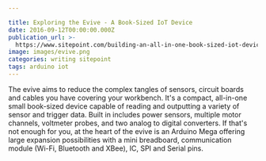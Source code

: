 ```yaml
---

title: Exploring the Evive - A Book-Sized IoT Device
date: 2016-09-12T00:00:00.000Z
publication_url: >-
  https://www.sitepoint.com/building-an-all-in-one-book-sized-iot-device-with-evive/
image: images/evive.png
categories: writing sitepoint
tags: arduino iot
---
```


The evive aims to reduce the complex tangles of sensors, circuit boards and cables you have covering your workbench. It's a compact, all-in-one small book-sized device capable of reading and outputting a variety of sensor and trigger data. Built in includes power sensors, multiple motor channels, voltmeter probes, and two analog to digital converters. If that's not enough for you, at the heart of the evive is an Arduino Mega offering large expansion possibilities with a mini breadboard, communication module (Wi-Fi, Bluetooth and XBee), IC, SPI and Serial pins.
